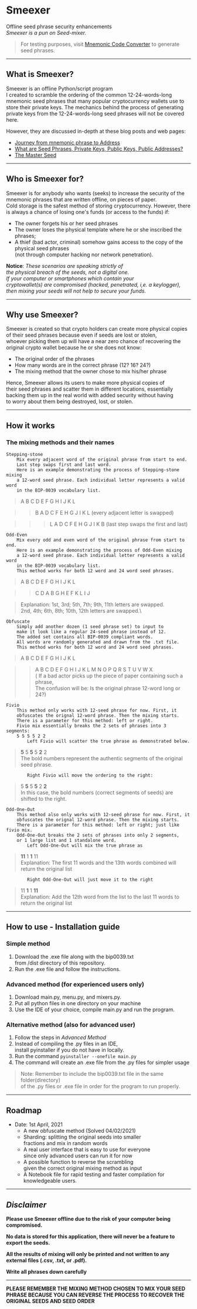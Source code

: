 # Smeexer
Offline seed phrase security enhancements \
*Smeexer is a pun on Seed-mixer.*

>For testing purposes, visit [Mnemonic Code Converter](https://iancoleman.io/bip39/)
> to generate seed phrases.
***
## What is Smeexer?

Smeexer is an offline Python/script program  
I created to scramble the ordering of the 
common 12-24-words-long mnemonic seed phrases
that many popular cryptocurrency wallets use to  
store their private keys.
The mechanics behind the process of generating 
private keys from the 12-24-words-long seed phrases
will not be covered here. 

However, they are discussed in-depth at these blog posts and web pages:
* [Journey from mnemonic phrase to Address](https://medium.com/mycrypto/the-journey-from-mnemonic-phrase-to-address-6c5e86e11e14)
* [What are Seed Phrases, Private Keys, Public Keys, Public Addresses?
](https://idoneus.io/support-hub/what-are-seed-phrases-private-keys-public-keys-public-addresses/) 
* [The Master Seed](https://ledger.readthedocs.io/en/latest/background/master_seed.html)
***
## Who is Smeexer for?

Smeexer is for anybody who wants (seeks) to increase
the security of the mnemonic phrases that are written offline,
on pieces of paper.\
Cold storage is the safest method of storing cryptocurrency.
However, there is always a chance of losing one's funds (or access to the funds)
if: 
- The owner forgets his or her seed phrases 
- The owner loses the physical template where he or she inscribed the phrases; 
- A thief (bad actor, criminal) somehow gains access to the copy of the physical seed phrases\
  (not through computer hacking nor network penetration).

**Notice**: *These scenarios are speaking strictly of\
the physical breach of the seeds, not a digital one.\
If your computer or smartphones which contain your\
cryptowallet(s) are compromised (hacked, penetrated, i,e. a keylogger),\
then mixing your seeds will not help to secure your funds.*
***
## Why use Smeexer?
Smeexer is created so that crypto holders can create more physical copies\
of their seed phrases because even if seeds are lost or stolen,\
whoever picking them up will have a near zero chance of recovering the\
original crypto wallet because he or she does not know:
- The original order of the phrases
- How many words are in the correct phrase (12? 16? 24?)
- The mixing method that the owner chose to mix his/her phrase

Hence, Smeexer allows its users to make more physical copies of\
their seed phrases and scatter them in different locations, essentially\
backing them up in the real world with added security without having\
to worry about them being destroyed, lost, or stolen.

---

## How it works
### The mixing methods and their names

    Stepping-stone
        Mix every adjacent word of the original phrase from start to end.
        Last step swaps first and last word.
        Here is an example demonstrating the process of Stepping-stone mixing
        a 12-word seed phrase. Each individual letter represents a valid word
        in the BIP-0039 vocabulary list.
> A B C D E F G H I J K L

>> B A D C F E H G J I K L (every adjacent letter is swapped)

>>> L A D C F E H G J I K B (last step swaps the first and last)
    
    Odd-Even
        Mix every odd and even word of the original phrase from start to end.
        Here is an example demonstrating the process of Odd-Even mixing
        a 12-word seed phrase. Each individual letter represents a valid word
        in the BIP-0039 vocabulary list. 
        This method works for both 12 word and 24 word seed phrases.
> A B C D E F G H I J K L

>> C D A B G H E F K L I J

> Explanation: 1st, 3rd; 5th, 7th; 9th, 11th letters are swapped.\
> 2nd, 4th; 6th, 8th; 10th, 12th letters are swapped.\

    Obfuscate
        Simply add another dozen (1 seed phrase set) to input to 
        make it look like a regular 24-seed phrase instead of 12.
        The added set contains all BIP-0039 compliant words.
        All words are randomly generated and drawn from the .txt file.
        This method works for both 12 word and 24 word seed phrases.
>A B C D E F G H I J K L

>>A B C D E F G H I J K L M N O P Q R S T U V W X \
> ( If a bad actor picks up the piece of paper containing such a phrase,\
> The confusion will be: Is the original phrase 12-word long or 24?)
    
    Fivio
        This method only works with 12-seed phrase for now. First, it 
        obfuscates the orignal 12-word phrase. Then the mixing starts.
        There is a parameter for this method: left or right.
        Fivio mix essentially breaks the 2 sets of phrases into 3 segments:
        5 5 5 5 2 2 
            Left Fivio will scatter the true phrase as demonstrated below.
> **5** 5 **5** 5 **2** 2   
> The bold numbers represent the authentic segments of the original seed phrase.
            
            Right Fivio will move the ordering to the right:
> 5 **5** 5 **5** 2 **2**  
> In this case, the bold numbers (correct segments of seeds) are shifted to the right.

    Odd-One-Out
        This method also only works with 12-seed phrase for now. First, it 
        obfuscates the orignal 12-word phrase. Then the mixing starts.
        There is a parameter for this method: left or right; just like fivio mix.
        Odd-One-Out breaks the 2 sets of phrases into only 2 segments, 
        or 1 large list and 1 standalone word.
            Left Odd-One-Out will mix the true phrase as
> **11** 1 **1** 11\
> Explanation: The first 11 words and the 13th words combined will return the original list 
 
            Right Odd-One-Out will just move it to the right
> 11 **1** 1 **11**\
> Explanation: Add the 12th word from the list to the last 11 words to return the original list
---

## How to use - Installation guide
### Simple method
1. Download the .exe file along with the bip0039.txt \
from /dist directory of this repository.  
2. Run the .exe file and follow the instructions.

### Advanced method (for experienced users only)
1. Download main.py, menu.py, and mixers.py.
2. Put all python files in one directory on your machine
3. Use the IDE of your choice, compile main.py and run the program. 

### Alternative method (also for advanced user)
1. Follow the steps in *Advanced Method*
2. Instead of compiling the .py files in an IDE,  
install pyinstaller if you do not have in locally.
3. Run the command  ``` pyinstaller --onefile main.py ```
4. The command will create an .exe file from the .py files for simpler usage

> Note: Remember to include the bip0039.txt file in the same folder(directory)  
> of the .py files or .exe file in order for the program to run properly.


---


## Roadmap
- Date: 1st April, 2021
    - A new obfuscate method (Solved 04/02/2021)
    - Sharding: splitting the original seeds into smaller\
      fractions and mix in random words 
    - A real user interface that is easy to use for everyone\
        since only advanced users can run it for now
    - A possible function to reverse the scrambling\
    given the correct original mixing method as input 
    - A Notebook file for rapid testing and faster compilation for 
    knowledgeable users. 
      

---

## *Disclaimer* 
**Please use Smeexer offline due to the risk of
your computer being compromised.**

**No data is stored for this application, 
there will never be a feature to export the seeds.**

**All the results of mixing will only be printed and not written
to any external files (.csv, .txt, or .pdf).**

**Write all phrases down carefully**

---

**PLEASE REMEMBER THE MIXING METHOD CHOSEN TO MIX YOUR SEED PHRASE
BECAUSE YOU CAN REVERSE THE PROCESS TO RECOVER THE ORIGINAL SEEDS AND SEED ORDER**
